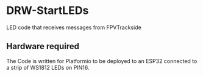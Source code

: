# DRW-StartLEDs
 LED code that receives messages from FPVTrackside

 ## Hardware required
 The Code is written for Platformio to be deployed to an ESP32 connected to a strip of WS1812 LEDs on PIN16.
